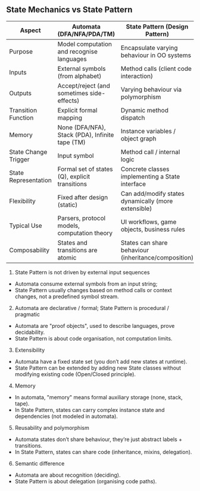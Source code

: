 
## State Mechanics vs State Pattern

| Aspect | Automata (DFA/NFA/PDA/TM) | State Pattern (Design Pattern) |
|--------|---------------------------|--------------------------------|
| Purpose | Model computation and recognise languages | Encapsulate varying behaviour in OO systems |
| Inputs | External symbols (from alphabet) | Method calls (client code interaction) |
| Outputs | Accept/reject (and sometimes side-effects) | Varying behaviour via polymorphism |
| Transition Function | Explicit formal mapping | Dynamic method dispatch |
| Memory | None (DFA/NFA), Stack (PDA), Infinite tape (TM) | Instance variables / object graph |
| State Change Trigger | Input symbol | Method call / internal logic |
| State Representation | Formal set of states (Q), explicit transitions | Concrete classes implementing a State interface |
| Flexibility | Fixed after design (static) | Can add/modify states dynamically (more extensible) |
| Typical Use | Parsers, protocol models, computation theory | UI workflows, game objects, business rules |
| Composability | States and transitions are atomic | States can share behaviour (inheritance/composition) |


1. State Pattern is not driven by external input sequences
- Automata consume external symbols from an input string;
- State Pattern usually changes based on method calls or context changes, not a predefined symbol stream.

2. Automata are declarative / formal; State Pattern is procedural / pragmatic
- Automata are "proof objects", used to describe languages, prove decidability.
- State Pattern is about code organisation, not computation limits.

3. Extensibility
- Automata have a fixed state set (you don’t add new states at runtime).
- State Pattern can be extended by adding new State classes without modifying existing code (Open/Closed principle).

4. Memory
- In automata, "memory" means formal auxiliary storage (none, stack, tape).
- In State Pattern, states can carry complex instance state and dependencies (not modeled in automata).

5. Reusability and polymorphism
- Automata states don’t share behaviour, they’re just abstract labels + transitions.
- In State Pattern, states can share code (inheritance, mixins, delegation).

6. Semantic difference
- Automata are about recognition (deciding).
- State Pattern is about delegation (organising code paths).
